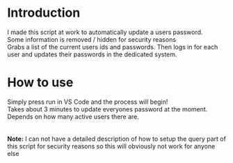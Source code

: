 <h1>Introduction</h1>
<span>I made this script at work to automatically update a users password.</span><br />
<span>Some information is removed / hidden for security reasons</span><br />
<span>Grabs a list of the current users ids and passwords. Then logs in for each user and updates their passwords in the dedicated system.</span><br />

<h1>How to use</h1>
<span>Simply press run in VS Code and the process will begin!</span><br />
<span>Takes about 3 minutes to update everyones password at the moment. Depends on how many active users there are.</span><br /><br /><br />
<span><strong>Note:</strong> I can not have a detailed description of how to setup the query part of this script for security reasons so this will obviously not work for anyone else</span><br />
